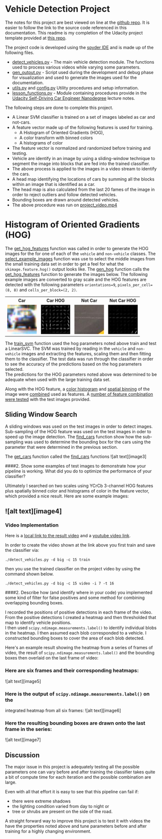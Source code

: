 # Vehicle Detection Project

The notes for this project are best viewed on line at the
[github repo](https://github.com/carltonwin8/CarND-Vehicle-Dection).
It is easier to follow the link to the source code referenced in this documentation.
This readme is my completion of the Udacity project template provided at
[this repo](https://github.com/udacity/CarND-Vehicle-Dection).

The project code is developed using the
[spyder IDE](https://pythonhosted.org/spyder/)
and is made up of the following files.

  - [detect_vehicles.py](_modules/detect_vehicles.html) -
    The main vehicle detection module.
    The functions used to process various videos while varying some parameters.
  - [gen_output.py](_modules/gen_output.html) -
    Script used during the development and debug phase for visualization
    and used to generate the images used for the documentation.
  - [utils.py](_modules/utils.html)
    and
    [config.py](_modules/config.html)
    Utility procedures and setup information.
  - [lesson_functions.py](_modules/lesson_functions.html) -
    Module containing procedures provide in the
    [Udacity Self-Driving Car Engineer Nanodegree](https://www.udacity.com/course/self-driving-car-engineer-nanodegree--nd013)
    lecture notes.

The following steps are done to complete this project.

  - A Linear SVM classifier is trained on a set of images labeled as car and not-cars.
  - A feature vector made up of the following features is used for training.
      - A Histogram of Oriented Gradients (HOG),
      - A color transform with binned colors
      - A histograms of color
  - The feature vector is normalized and randomized before training and testing.
  - Vehicle are identify in an image by using a sliding-window technique to segment
    the image into blocks that are fed into the trained classifier.
  - The above process is applied to the images in a video stream to identify the cars.
  - A head map identifying the locations of cars by summing all the blocks within
    an image that is identified as a car.
  - The head map is also calculated from the last 20 fames of the image in order to
    reject outliers and follow detected vehicles.
  - Bounding boxes are drawn around detected vehicles.
  - The above procedure was run on
    [project_video.mp4](project_video.mp4)


# Histogram of Oriented Gradients (HOG)

The
[get_hog_features](_modules/lesson_functions.html#get_hog_features)
function was called in order to generate the HOG images for the
for one of each of the `vehicle` and `non-vehicle` classes.
The
[select_example_images](_modules/gen_output.html#select_example_images)
function was use to select the middle images from the small training data set
in order to get a feel for what the `skimage.feature.hog()` output looks like.
The
[gen_hog](_modules/gen_output.html#gen_hog)
function calls the
[get_hog_features](_modules/lesson_functions.html#get_hog_features)
function to generate the images below.
The following example images are converted to gray scale and the HOG features are detected
with the following parameters `orientations=9`, `pixels_per_cell=(8, 8)` and `cells_per_block=(2, 2)`.

<table width="100%">
<tr width="100%">
  <th align="center">Car</th>
  <th align="center">Car HOG</th>
  <th align="center">Not Car</th>
  <th align="center">Not Car HOG</th>
</tr>
<tr width="100%">
  <td width="23%"><img src="output_images/vehicles_smallset_cars1_183.jpeg" width="100%" ></td>
  <td width="23%"><img src="output_images/vehicles_smallset_cars1_183_hog.jpeg" width="100%"></td>
  <td width="23%"><img src="output_images/non-vehicles_smallset_notcars1_extra511.jpeg" width="100%"></td>
  <td width="23%"><img src="output_images/non-vehicles_smallset_notcars1_extra511_hog.jpeg" width="100%"></td>
</tr>
</table>

The
[train_svm](_modules/lesson_functions.html#train_svm)
function used the hog parameters noted above train and test a LinearSVC.
The SVM was trained by reading in the `vehicle` and `non-vehicle` images
and extracting the features, scaling them and then fitting them to the
classifier.
The test data was run through the classifier in order to see the accuracy
of the predictions based on the hog parameters selected.  
The predictions for the HOG parameters noted above was determined to be
adequate when used with the large training data set.

Along with the HOG feature, a
[color histogram](_modules/lesson_functions.html#color_hist)
and
[spatial binning](_modules/lesson_functions.html#color_hist)
of the image were
[combined](_modules/lesson_functions.html#single_image_features)
used as features.
A
[number of feature combination](_modules/config.html#get_channel_ssahb_color)
[were tested](_modules/gen_output.html#process_images)
with the test images provided.

## Sliding Window Search

A sliding windows was used on the test images in order to detect images.
Sub-sampling of the HOG feature was used on the test images in oder to
speed up the image detection.
The
[find_cars](_modules/lesson_functions.html#find_cars)
function show how the sub-sampling was used to determine the bounding box for the cars
using the parameter that were determined in the previous section.

The
[get_cars](_modules/utils.html#get_cars) function
called the
[find_cars](_modules/lesson_functions.html#find_cars) functions
![alt text][image3]

####2. Show some examples of test images to demonstrate how your pipeline is working.  What did you do to optimize the performance of your classifier?

Ultimately I searched on two scales using YCrCb 3-channel HOG features plus spatially binned color and histograms of color in the feature vector, which provided a nice result.  Here are some example images:

![alt text][image4]
---

### Video Implementation

Here is a [local link to the result video](./project_video.mp4)
and a [youtube video link](https://youtu.be/WdwQNmM1NbA).

In order to create the video shown at the link above you first train and save the classifier via:
```
./detect_vehicles.py -d big -c 15 train
```
then you use the trained classifier on the project video by using the command shown below.
```
./detect_vehicles.py -d big -c 15 video -i 7 -t 16
```

####2. Describe how (and identify where in your code) you implemented some kind of filter for false positives and some method for combining overlapping bounding boxes.

I recorded the positions of positive detections in each frame of the video.
From the positive detections I created a heatmap and then thresholded that
map to identify vehicle positions.  
I then used `scipy.ndimage.measurements.label()` to identify
individual blobs in the heatmap.  I then assumed each blob corresponded
to a vehicle.
I constructed bounding boxes to cover the area of each blob detected.  

Here's an example result showing the heatmap from a series of frames of video,
the result of `scipy.ndimage.measurements.label()` and the bounding boxes
then overlaid on the last frame of video:

### Here are six frames and their corresponding heatmaps:

![alt text][image5]

### Here is the output of `scipy.ndimage.measurements.label()` on the
integrated heatmap from all six frames:
![alt text][image6]

### Here the resulting bounding boxes are drawn onto the last frame in the series:
![alt text][image7]

## Discussion

The major issue in this project is adequately testing all the possible parameters
one can vary before and after training the classifier takes quite a bit of
compute time for each iteration and the possible combination are large.

Even with all that effort it is easy to see that this pipeline can fail if:

  - there were extreme shadows
  - the lighting condition varied from day to night or
  - tree or shrubs are present on the side of the road.

A straight forward way to improve this project is to test it with videos
the have the properties noted above and tune parameters before and after
training for a highly changing environment.
